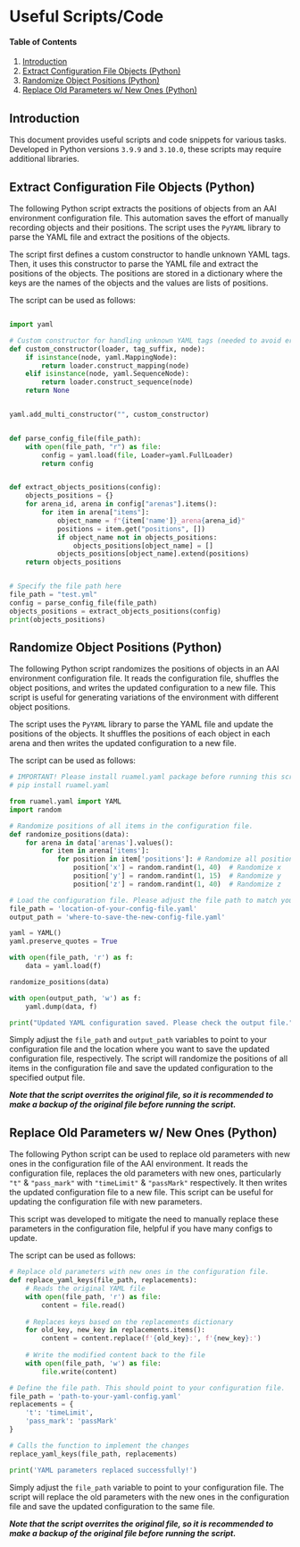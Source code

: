 # Useful Scripts/Code

#### Table of Contents

1. [Introduction](#introduction)
2. [Extract Configuration File Objects (Python)](#extract-configuration-file-objects-python)
3. [Randomize Object Positions (Python)](#randomize-object-positions-python)
4. [Replace Old Parameters w/ New Ones (Python)](#replace-old-parameters-w-new-ones-python)

## Introduction

This document provides useful scripts and code snippets for various tasks. Developed in Python versions `3.9.9` and `3.10.0`, these scripts may require additional libraries.

## Extract Configuration File Objects (Python)

The following Python script extracts the positions of objects from an AAI environment configuration file. This automation saves the effort of manually recording objects and their positions. The script uses the `PyYAML` library to parse the YAML file and extract the positions of the objects.

The script first defines a custom constructor to handle unknown YAML tags. Then, it uses this constructor to parse the YAML file and extract the positions of the objects. The positions are stored in a dictionary where the keys are the names of the objects and the values are lists of positions.

The script can be used as follows:

```python

import yaml

# Custom constructor for handling unknown YAML tags (needed to avoid errors when loading the YAML file for AAI)
def custom_constructor(loader, tag_suffix, node):
    if isinstance(node, yaml.MappingNode):
        return loader.construct_mapping(node)
    elif isinstance(node, yaml.SequenceNode):
        return loader.construct_sequence(node)
    return None


yaml.add_multi_constructor("", custom_constructor)


def parse_config_file(file_path):
    with open(file_path, "r") as file:
        config = yaml.load(file, Loader=yaml.FullLoader)
        return config


def extract_objects_positions(config):
    objects_positions = {}
    for arena_id, arena in config["arenas"].items():
        for item in arena["items"]:
            object_name = f"{item['name']}_arena{arena_id}"
            positions = item.get("positions", [])
            if object_name not in objects_positions:
                objects_positions[object_name] = []
            objects_positions[object_name].extend(positions)
    return objects_positions


# Specify the file path here
file_path = "test.yml"
config = parse_config_file(file_path)
objects_positions = extract_objects_positions(config)
print(objects_positions)
```

## Randomize Object Positions (Python)

The following Python script randomizes the positions of objects in an AAI environment configuration file. It reads the configuration file, shuffles the object positions, and writes the updated configuration to a new file. This script is useful for generating variations of the environment with different object positions.

The script uses the `PyYAML` library to parse the YAML file and update the positions of the objects. It shuffles the positions of each object in each arena and then writes the updated configuration to a new file.

The script can be used as follows:

```python
# IMPORTANT! Please install ruamel.yaml package before running this script. You can do so by running the following command:
# pip install ruamel.yaml

from ruamel.yaml import YAML
import random

# Randomize positions of all items in the configuration file.
def randomize_positions(data):
    for arena in data['arenas'].values():
        for item in arena['items']:
            for position in item['positions']: # Randomize all positions, or just the axis you'd like within the boundary of the arena.
                position['x'] = random.randint(1, 40)  # Randomize x
                position['y'] = random.randint(1, 15)  # Randomize y
                position['z'] = random.randint(1, 40)  # Randomize z

# Load the configuration file. Please adjust the file path to match your configuration file.
file_path = 'location-of-your-config-file.yaml'
output_path = 'where-to-save-the-new-config-file.yaml'

yaml = YAML()
yaml.preserve_quotes = True

with open(file_path, 'r') as f:
    data = yaml.load(f)

randomize_positions(data)

with open(output_path, 'w') as f:
    yaml.dump(data, f)

print("Updated YAML configuration saved. Please check the output file.")
```

Simply adjust the `file_path` and `output_path` variables to point to your configuration file and the location where you want to save the updated configuration file, respectively. The script will randomize the positions of all items in the configuration file and save the updated configuration to the specified output file.

**_Note that the script overrites the original file, so it is recommended to make a backup of the original file before running the script._**

## Replace Old Parameters w/ New Ones (Python)

The following Python script can be used to replace old parameters with new ones in the configuration file of the AAI environment. It reads the configuration file, replaces the old parameters with new ones, particularly `"t"` & `"pass_mark"` with `"timeLimit"` & `"passMark"` respectively. It then writes the updated configuration file to a new file. This script can be useful for updating the configuration file with new parameters.

This script was developed to mitigate the need to manually replace these parameters in the configuration file, helpful if you have many configs to update.

The script can be used as follows:

```python
# Replace old parameters with new ones in the configuration file.
def replace_yaml_keys(file_path, replacements):
    # Reads the original YAML file
    with open(file_path, 'r') as file:
        content = file.read()
    
    # Replaces keys based on the replacements dictionary
    for old_key, new_key in replacements.items():
        content = content.replace(f'{old_key}:', f'{new_key}:')
    
    # Write the modified content back to the file
    with open(file_path, 'w') as file:
        file.write(content)

# Define the file path. This should point to your configuration file.
file_path = 'path-to-your-yaml-config.yaml' 
replacements = {
    't': 'timeLimit',
    'pass_mark': 'passMark'
}

# Calls the function to implement the changes
replace_yaml_keys(file_path, replacements)

print('YAML parameters replaced successfully!')
```

Simply adjust the `file_path` variable to point to your configuration file. The script will replace the old parameters with the new ones in the configuration file and save the updated configuration to the same file. 

**_Note that the script overrites the original file, so it is recommended to make a backup of the original file before running the script._**